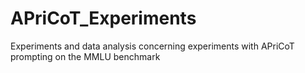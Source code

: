 # APriCoT_Experiments
Experiments and data analysis concerning experiments with APriCoT prompting on the MMLU benchmark
